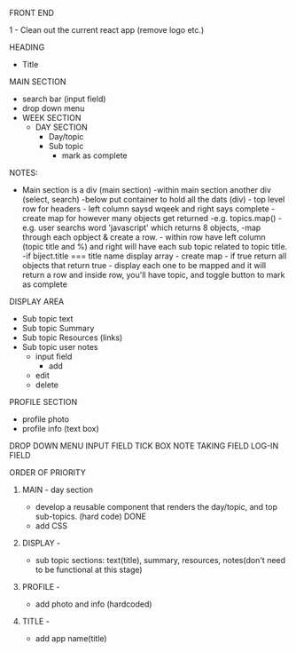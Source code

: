 FRONT END

1 - Clean out the current react app (remove logo etc.)

HEADING

- Title

MAIN SECTION

- search bar (input field)
- drop down menu
- WEEK SECTION
  - DAY SECTION
    - Day/topic
    - Sub topic
      - mark as complete

NOTES:

- Main section is a div (main section)
  -within main section another div (select, search)
  -below put container to hold all the dats (div) - top level row for headers - left column saysd wqeek and right says complete
  -create map for however many objects get returned
  -e.g. topics.map()
  -e.g. user searchs word 'javascript' which returns 8 objects,
  -map through each opbject & create a row. - within row have left column (topic title and %) and right will have each sub topic related to topic title.
  -if biject.title === title name
  display array - create map - if true return all objects that return true - display each one to be mapped and it will return a row and inside row, you'll have topic, and toggle button to mark as complete

DISPLAY AREA

- Sub topic text
- Sub topic Summary
- Sub topic Resources (links)
- Sub topic user notes
  - input field
    - add
  - edit
  - delete

PROFILE SECTION

- profile photo
- profile info (text box)

DROP DOWN MENU
INPUT FIELD
TICK BOX
NOTE TAKING FIELD
LOG-IN FIELD

ORDER OF PRIORITY

1. MAIN - day section

   - develop a reusable component that renders the day/topic, and top sub-topics. (hard code) DONE
   - add CSS

2. DISPLAY -

   - sub topic sections: text(title), summary, resources, notes(don't need to be functional at this stage)

3. PROFILE -

   - add photo and info (hardcoded)

4. TITLE -
   - add app name(title)

